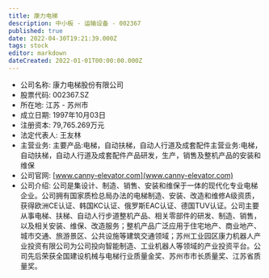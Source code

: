 ```yaml
---
title: 康力电梯
description: 中小板 - 运输设备 - 002367
published: true
date: 2022-04-30T19:21:39.000Z
tags: stock
editor: markdown
dateCreated: 2022-01-01T00:00:00.000Z
---
```


- 公司名称: 康力电梯股份有限公司
- 股票代码: 002367.SZ
- 所在地: 江苏 - 苏州市
- 成立日期: 1997年10月03日
- 注册资本: 79,765.269万元
- 法定代表人: 王友林
- 主营业务: 主要产品:电梯，自动扶梯，自动人行道及成套配件主营业务:电梯，自动扶梯，自动人行道及成套配件产品研发，生产，销售及整机产品的安装和维保
- 公司官网: [www.canny-elevator.com](www.canny-elevator.com)
- 公司介绍: 公司是集设计、制造、销售、安装和维保于一体的现代化专业电梯企业。公司拥有国家质检总局办法的电梯制造、安装、改造和维修A级资质，获得欧洲CE认证、韩国KC认证、俄罗斯EAC认证、德国TUV认证。公司主要从事电梯、扶梯、自动人行步道整机产品、相关零部件的研发、制造、销售，以及相关安装、维保、改造服务；整机产品广泛应用于住宅地产、商业地产、城市交通、旅游景区、公共设施等建筑交通领域；苏州工业园区康力机器人产业投资有限公司为公司投向智能制造、工业机器人等领域的产业投资平台。公司先后荣获全国建设机械与电梯行业质量金奖、苏州市市长质量奖、江苏省质量奖。


